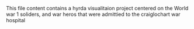 This file content contains a hyrda visualitaion project centered on the World war 1 soliders, and war heros that were admittied to the craiglochart war hospital
